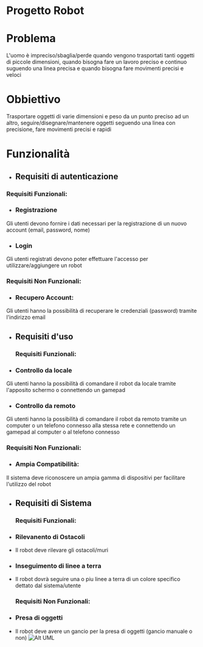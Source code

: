 # Progetto Robot
# Problema
L'uomo è impreciso/sbaglia/perde quando vengono trasportati tanti oggetti di piccole dimensioni, quando bisogna fare un lavoro preciso e continuo suguendo una linea precisa e quando bisogna fare movimenti precisi e veloci 
# Obbiettivo
Trasportare oggetti di varie dimensioni e peso da un punto preciso ad un altro, seguire/disegnare/mantenere oggetti seguendo una linea con precisione, fare movimenti precisi e rapidi
# Funzionalità
* ## Requisiti di autenticazione
### Requisiti Funzionali:
* ### Registrazione
Gli utenti devono fornire i dati necessari per la registrazione di un nuovo account (email, password, nome)
* ### Login
Gli utenti registrati devono poter effettuare l'accesso per utilizzare/aggiungere un robot
### Requisiti Non Funzionali:
* ### Recupero Account:
Gli utenti hanno la possibilità di recuperare le credenziali (password) tramite l'indirizzo email
* ## Requisiti d'uso
  ### Requisiti Funzionali:
* ### Controllo da locale
Gli utenti hanno la possibilità di comandare il robot da locale tramite l'apposito schermo o connettendo un gamepad
* ### Controllo da remoto
Gli utenti hanno la possibilità di comandare il robot da remoto tramite un computer o un telefono connesso alla stessa rete e connettendo un gamepad al computer o al telefono connesso
  ### Requisiti Non Funzionali:
* ### Ampia Compatibilità:
Il sistema deve riconoscere un ampia gamma di dispositivi per facilitare l'utilizzo del robot
* ## Requisiti di Sistema
  ### Requisiti Funzionali:
* ### Rilevanento di Ostacoli
* Il robot deve rilevare gli ostacoli/muri
* ### Inseguimento di linee a terra
* Il robot dovrà seguire una o piu linee a terra di un colore specifico dettato dal sistema/utente
  ### Requisiti Non Funzionali:
* ### Presa di oggetti
* Il robot deve avere un gancio per la presa di oggetti (gancio manuale o non)
![Alt UML]([https://yuml.me/diagram/usecase/[Customer]-(Register),%20[Customer]-(Use%20Remote%20Connected%20Phone%20/%20PC),%20[Customer]-(Log%20in),%20[Customer]-(Buy%20Robot),%20(Buy%20Robot)%3E(Contact%20Office%20Staff),%20(Log%20in)%3E(Register),%20(Add%20Robot)%3E(Log%20in),%20(Remove%20Robot)%3E(Log%20in),%20(Reset%20Password)%3E(Register),%20(Reset%20Password)%3C(Log%20in),%20(Use%20Gamepad)%3C(Use%20Remote%20Connected%20Phone%20/%20PC),%20(Use%20Remote%20Connected%20Phone%20/%20PC)%3E(Log%20in),%20(Control%20Robot)%3E(Add%20Robot),%20(See%20Analytics)%3E(Add%20Robot),%20(Use%20Gamepad)%3C(Control%20Robot),%20[Office%20Staff]-(Add%20functionalities),](http://yuml.me/diagram/plain/usecase/https://yuml.me/diagram/usecase/[Visitor]-(Login),(Login)<(Contact%20Staff),[Visitor]-(Register),[Visitor]-(Buy%20Robot),(Buy%20Robot)>(Contact%20Staff),(Login)<(Reset%20Password),[Registered%20User]-(Add%20Robot),[Registered%20User]-(Remove%20Robot),(Add%20Robot)<(See%20Analytics),(Add%20Robot)<(Control%20Robot),[Registered%20User]-(Use%20Remote%20Connected%20Phone%20/%20PC),(Use%20Remote%20Connected%20Phone%20/%20PC)<(Use%20Gamepad),(Control%20Robot)<(Use%20Gamepad),[Office%20Staff]-(Add%20functionalities),)http://yuml.me/diagram/plain/usecase/https://yuml.me/diagram/usecase/[Visitor]-(Login),(Login)<(Contact%20Staff),[Visitor]-(Register),[Visitor]-(Buy%20Robot),(Buy%20Robot)>(Contact%20Staff),(Login)<(Reset%20Password),[Registered%20User]-(Add%20Robot),[Registered%20User]-(Remove%20Robot),(Add%20Robot)<(See%20Analytics),(Add%20Robot)<(Control%20Robot),[Registered%20User]-(Use%20Remote%20Connected%20Phone%20/%20PC),(Use%20Remote%20Connected%20Phone%20/%20PC)<(Use%20Gamepad),(Control%20Robot)<(Use%20Gamepad),[Office%20Staff]-(Add%20functionalities),)
